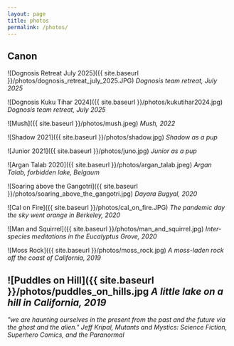 ```yaml
---
layout: page
title: photos
permalink: /photos/
---
```



## Canon

![Dognosis Retreat July 2025]({{ site.baseurl }}/photos/dognosis_retreat_july_2025.JPG)
*Dognosis team retreat, July 2025*

![Dognosis Kuku Tihar 2024]({{ site.baseurl }}/photos/kukutihar2024.jpg)
*Dognosis team retreat, July 2025*

![Mush]({{ site.baseurl }}/photos/mush.jpeg)
*Mush, 2022*

![Shadow 2021]({{ site.baseurl }}/photos/shadow.jpg)
*Shadow as a pup*

![Junior 2021]({{ site.baseurl }}/photos/juno.jpg)
*Junior as a pup*

![Argan Talab 2020]({{ site.baseurl }}/photos/argan_talab.jpeg)
*Argan Talab, forbidden lake, Belgaum*

![Soaring above the Gangotri]({{ site.baseurl }}/photos/soaring_above_the_gangotri.jpg)
*Dayara Bugyal, 2020*


![Cal on Fire]({{ site.baseurl }}/photos/cal_on_fire.JPG)
*The pandemic day the sky went orange in Berkeley, 2020*

![Man and Squirrel]({{ site.baseurl }}/photos/man_and_squirrel.jpg)
*Inter-species meditations in the Eucalyptus Grove, 2020*

![Moss Rock]({{ site.baseurl }}/photos/moss_rock.jpg)
*A moss-laden rock off the coast of California, 2019*

![Puddles on Hill]({{ site.baseurl }}/photos/puddles_on_hills.jpg
*A little lake on a hill in California, 2019*
---

*"we are haunting ourselves in the present from the past and the future via the ghost and the alien." Jeff Kripal, Mutants and Mystics: Science Fiction, Superhero Comics, and the Paranormal*
